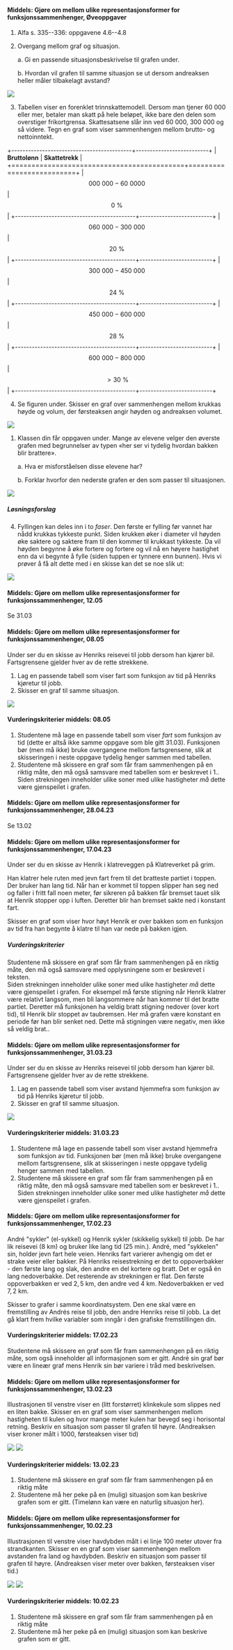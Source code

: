 
#### Middels: Gjøre om mellom ulike representasjonsformer for funksjonssammenhenger,  Øveoppgaver

1. Alfa s. 335--336: oppgavene 4.6--4.8

2. Overgang mellom graf og situasjon.

    a.  Gi en passende situasjonsbeskrivelse til grafen under.

    b.  Hvordan vil grafen til samme situasjon se ut dersom andreaksen
        heller måler tilbakelagt avstand?

![](https://raw.githubusercontent.com/Andremartiny/MA-173/main/img/Picture2.jpg)

3. Tabellen viser en forenklet trinnskattemodell. Dersom man tjener
    $60\ 000$ eller mer, betaler man skatt på hele beløpet, ikke bare
    den delen som overstiger frikortgrensa. Skattesatsene slår inn ved
    $60\ 000$, $300\ 000$ og så videre. Tegn en graf som viser
    sammenhengen mellom brutto- og nettoinntekt.

+-------------------------------------------+--------------------------+
| **Bruttolønn**                            | **Skattetrekk**          |
+===========================================+==========================+
| $$000\ 000 - 60\ 0000$$                   | $$0\ \%$$                |
+-------------------------------------------+--------------------------+
| $$060\ 000 - 300\ 000$$                   | $$20\ \%$$               |
+-------------------------------------------+--------------------------+
| $$300\ 000 - 450\ 000$$                   | $$24\ \%$$               |
+-------------------------------------------+--------------------------+
| $$450\ 000 - 600\ 000$$                   | $$28\ \%$$               |
+-------------------------------------------+--------------------------+
| $$600\ 000 - 800\ 000$$                   | $$>30\ \%$$              |
+-------------------------------------------+--------------------------+

4. Se figuren under. Skisser en graf over sammenhengen mellom krukkas
    høyde og volum, der førsteaksen angir høyden og andreaksen volumet.

![](https://raw.githubusercontent.com/Andremartiny/MA-173/main/img/Picture1.jpg)

1. Klassen din får oppgaven under. Mange av elevene velger den øverste
    grafen med begrunnelser av typen «her ser vi tydelig hvordan bakken
    blir brattere».

    a.  Hva er misforståelsen disse elevene har?

    b.  Forklar hvorfor den nederste grafen er den som passer til
        situasjonen.

![](https://raw.githubusercontent.com/Andremartiny/MA-173/main/img/funk/image3.png)

##### Løsningsforslag

4. Fyllingen kan deles inn i to *faser*. Den første er fylling før vannet har nådd krukkas tykkeste punkt. Siden krukken øker i diameter vil høyden øke saktere og saktere fram til den kommer til krukkast tykkeste. Da vil høyden begynne å øke fortere og fortere og vil nå en høyere hastighet enn da vi begynte å fylle (siden tuppen er tynnere enn bunnen). Hvis vi prøver å få alt dette med i en skisse kan det se noe slik ut:

![](https://raw.githubusercontent.com/Andremartiny/MA-173/main/img/2023-03-27-12-47-38.png)



#### Middels: Gjøre om mellom ulike representasjonsformer for funksjonssammenhenger,  12.05 

Se 31.03



#### Middels: Gjøre om mellom ulike representasjonsformer for funksjonssammenhenger,  08.05 

Under ser du en skisse av Henriks reisevei til jobb dersom han kjører bil. Fartsgrensene gjelder hver av de rette strekkene.

1. Lag en passende tabell som viser fart som funksjon av tid på Henriks kjøretur til jobb.
2. Skisser en graf til samme situasjon.

![](https://raw.githubusercontent.com/Andremartiny/MA-173/main/img/2023-03-31-09-44-03.png)

#### Vurderingskriterier middels:  08.05 

1. Studentene må lage en passende tabell som viser *fart* som funksjon av tid (dette er altså ikke samme oppgave som ble gitt 31.03). Funksjonen bør (men må ikke) bruke overgangene mellom fartsgrensene, slik at skisseringen i neste oppgave tydelig henger sammen med tabellen.
2. Studentene må skissere en graf som får fram sammenhengen på en riktig måte, den må også samsvare med tabellen som er beskrevet i 1.. \
Siden strekningen inneholder ulike soner med ulike hastigheter *må* dette være gjenspeilet i grafen.



#### Middels: Gjøre om mellom ulike representasjonsformer for funksjonssammenhenger,  28.04.23

Se 13.02





#### Middels: Gjøre om mellom ulike representasjonsformer for funksjonssammenhenger,  17.04.23

Under ser du en skisse av Henrik i klatreveggen på Klatreverket på grim.

Han klatrer hele ruten med jevn fart frem til det bratteste partiet i toppen. Der bruker han lang tid. Når han er kommet til toppen slipper han seg ned og faller i fritt fall noen meter, før sikreren på bakken får bremset tauet slik at Henrik stopper opp i luften. Deretter blir han bremset sakte ned i konstant fart.

Skisser en graf som viser hvor høyt Henrik er over bakken som en funksjon av tid fra han begynte å klatre til han var nede på bakken igjen.

[](https://raw.githubusercontent.com/Andremartiny/MA-173/main/img/funk/klatring.png)

##### Vurderingskriterier

Studentene må skissere en graf som får fram sammenhengen på en riktig måte, den må også samsvare med opplysningene som er beskrevet i teksten. \
Siden strekningen inneholder ulike soner med ulike hastigheter *må* dette være gjenspeilet i grafen. For eksempel må første stigning når Henrik klatrer være relativt langsom, men bli langsommere når han kommer til det bratte partiet. Deretter må funksjonen ha veldig bratt stigning nedover (over kort tid), til Henrik blir stoppet av taubremsen. Her må grafen være konstant en periode før han blir senket ned. Dette må stigningen være negativ, men ikke så veldig brat..



#### Middels: Gjøre om mellom ulike representasjonsformer for funksjonssammenhenger,  31.03.23

Under ser du en skisse av Henriks reisevei til jobb dersom han kjører bil. Fartsgrensene gjelder hver av de rette strekkene.

1. Lag en passende tabell som viser avstand hjemmefra som funksjon av tid på Henriks kjøretur til jobb.
2. Skisser en graf til samme situasjon.

![](https://raw.githubusercontent.com/Andremartiny/MA-173/main/img/2023-03-31-09-44-03.png)

#### Vurderingskriterier middels:  31.03.23

1. Studentene må lage en passende tabell som viser avstand hjemmefra som funksjon av tid. Funksjonen bør (men må ikke) bruke overgangene mellom fartsgrensene, slik at skisseringen i neste oppgave tydelig henger sammen med tabellen.
2. Studentene må skissere en graf som får fram sammenhengen på en riktig måte, den må også samsvare med tabellen som er beskrevet i 1.. \
Siden strekningen inneholder ulike soner med ulike hastigheter *må* dette være gjenspeilet i grafen.



#### Middels: Gjøre om mellom ulike representasjonsformer for funksjonssammenhenger,  17.02.23

André "sykler" (el-sykkel) og Henrik sykler (skikkelig sykkel) til jobb. De har lik reisevei ($8$ km) og bruker like lang tid ($25$ min.). André, med "sykkelen" sin, holder jevn fart hele veien. Henriks fart varierer avhengig om det er strake veier eller bakker. På Henriks reisestrekning er det to oppoverbakker - den første lang og slak, den andre en del kortere og bratt. Det er også én lang nedoverbakke. Det resterende av strekningen er flat. Den første oppoverbakken er ved $2,5$ km, den andre ved $4$ km. Nedoverbakken er ved $7,2$ km.

Skisser to grafer i samme koordinatsystem. Den ene skal være en fremstilling av Andrés reise til jobb, den andre Henriks reise til jobb. La det gå klart frem hvilke variabler som inngår i den grafiske fremstillingen din.

#### Vurderingskriterier middels:  17.02.23

Studentene må skissere en graf som får fram sammenhengen på en riktig måte, som også inneholder all informasjonen som er gitt. André sin graf bør være en lineær graf mens Henrik sin bør variere i tråd med beskrivelsen.



#### Middels: Gjøre om mellom ulike representasjonsformer for funksjonssammenhenger,  13.02.23

Illustrasjonen til venstre viser en (litt forstørret) klinkekule som slippes ned en liten bakke. Skisser en en graf som viser sammenhengen mellom hastigheten til kulen og hvor mange meter kulen har bevegd seg i horisontal retning.
Beskriv en situasjon som passer til grafen til høyre. (Andreaksen viser kroner målt i 1000, førsteaksen viser tid)

![](https://raw.githubusercontent.com/Andremartiny/MA-173/main/img/2023-03-24-20-58-35.png)
![](https://raw.githubusercontent.com/Andremartiny/MA-173/main/img/2023-03-24-20-58-43.png)

#### Vurderingskriterier middels:  13.02.23

1. Studentene må skissere en graf som får fram sammenhengen på en riktig måte
2. Studentene må her peke på en (mulig) situasjon som kan beskrive grafen som er gitt. (Timelønn kan være en naturlig situasjon her).



#### Middels: Gjøre om mellom ulike representasjonsformer for funksjonssammenhenger,  10.02.23

Illustrasjonen til venstre viser havdybden målt i ei linje 100 meter utover fra strandkanten. Skisser en en graf som viser sammenhengen mellom avstanden fra land og havdybden.
Beskriv en situasjon som passer til grafen til høyre. (Andreaksen viser meter over bakken, førsteaksen viser tid.)

![](https://raw.githubusercontent.com/Andremartiny/MA-173/main/img/2023-03-24-21-09-27.png)
![](https://raw.githubusercontent.com/Andremartiny/MA-173/main/img/2023-03-24-21-09-32.png)

#### Vurderingskriterier middels:  10.02.23

1. Studentene må skissere en graf som får fram sammenhengen på en riktig måte
2. Studentene må her peke på en (mulig) situasjon som kan beskrive grafen som er gitt.


